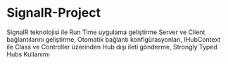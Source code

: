 # SignalR-Project
SignalR teknolojisi ile Run Time uygulama geliştirme
Server ve Client bağlantılarını geliştirme, 
Otomatik bağlantı konfigürasyonları, 
IHubContext ile Class ve Controller üzerinden Hub dışı ileti gönderme, 
Strongly Typed Hubs Kullanımı
